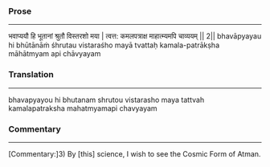### Prose 
 --- 
भवाप्ययौ हि भूतानां श्रुतौ विस्तरशो मया |
त्वत्त: कमलपत्राक्ष माहात्म्यमपि चाव्ययम् || 2||
bhavāpyayau hi bhūtānāṁ śhrutau vistaraśho mayā
tvattaḥ kamala-patrākṣha māhātmyam api chāvyayam

### Translation 
 --- 
bhavapyayou hi bhutanam shrutou vistarasho maya tattvah kamalapatraksha mahatmyamapi chavyayam

### Commentary 
 --- 
[Commentary:]3) By [this] science, I wish to see the Cosmic Form of Atman.